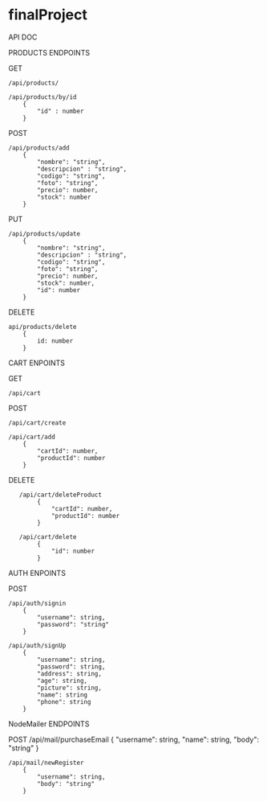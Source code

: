 ﻿# finalProject

API DOC

PRODUCTS ENDPOINTS

GET
    
    /api/products/

    /api/products/by/id
        { 
            "id" : number
        }

POST
    
    /api/products/add
        {
            "nombre": "string",
            "descripcion" : "string",
            "codigo": "string",
            "foto": "string",
            "precio": number,
            "stock": number
        }

PUT 
    
    /api/products/update
        {
            "nombre": "string",
            "descripcion" : "string",
            "codigo": "string",
            "foto": "string",
            "precio": number,
            "stock": number,
            "id": number
        }

DELETE
    
    api/products/delete
        {
            id: number
        }


CART ENPOINTS 


GET
    
    /api/cart

POST
    
    /api/cart/create

    /api/cart/add
        {
            "cartId": number,
            "productId": number
        }

DELETE

       /api/cart/deleteProduct
            {
                "cartId": number,
                "productId": number
            }

       /api/cart/delete
            {
                "id": number
            }


AUTH ENPOINTS

POST
    
    /api/auth/signin
        {
            "username": string,
            "password": "string"
        }

    /api/auth/signUp
        {
            "username": string,
            "password": string,
            "address": string,
            "age": string,
            "picture": string,
            "name": string
            "phone": string
        }


NodeMailer ENDPOINTS

POST
    /api/mail/purchaseEmail
        {
            "username": string,
            "name": string,
            "body": "string"
        }

    /api/mail/newRegister
        {
            "username": string,
            "body": "string"
        }